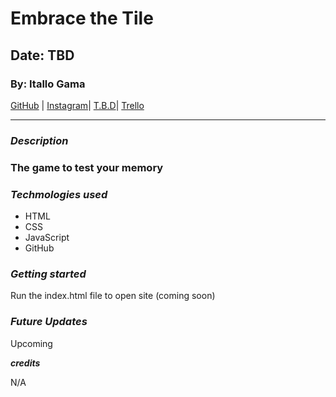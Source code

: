 # Embrace the Tile

## Date: TBD

### By: Itallo Gama

[GitHub](https://github.com/ItalloGama) |
[Instagram](https://www.instagram.com/gamarayz94/)|
[T.B.D](https://please-enter-random-site-here)|
[Trello](https://trello.com/b/ndBnqoPe/memory-game)
***

### ***Description***

### The game to test your memory

### ***Techmologies used***

* HTML
* CSS
* JavaScript
* GitHub

### ***Getting started***

Run the index.html file to open site (coming soon)


### ***Future Updates***

Upcoming


***credits***

N/A

